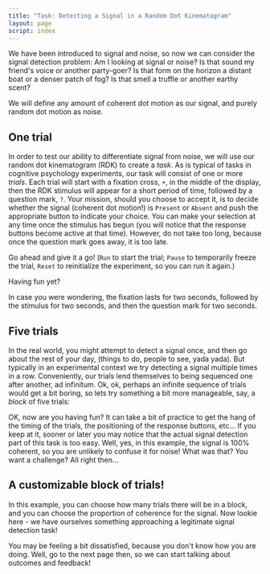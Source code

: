 ```yaml
---
title: "Task: Detecting a Signal in a Random Dot Kinematogram"
layout: page
script: index
---
```


We have been introduced to signal and noise, so now we can consider the signal detection problem: Am
I looking at signal or noise? Is that sound my friend's voice or another party-goer? Is that form on
the horizon a distant boat or a denser patch of fog? Is that smell a truffle or another earthy
scent?

We will define any amount of coherent dot motion as our signal, and purely random dot motion as
noise.

## One trial

In order to test our ability to differentiate signal from noise, we will use our random dot
kinematogram (RDK) to create a *task*. As is typical of tasks in cognitive psychology experiments,
our task will consist of one or more *trials*. Each trial will start with a fixation cross, `+`, in
the middle of the display, then the RDK stimulus will appear for a short period of time, followed by
a question mark, `?`. Your mission, should you choose to accept it, is to decide whether the signal
(coherent dot motion!) is `Present` or `Absent` and push the appropriate button to indicate your
choice. You can make your selection at any time once the stimulus has begun (you will notice that
the response buttons become active at that time). However, do not take too long, because once the
question mark goes away, it is too late.

Go ahead and give it a go! (`Run` to start the trial; `Pause` to temporarily freeze the trial,
`Reset` to reinitialize the experiment, so you can run it again.)

<sdt-example-human>
  <sdt-control run pause reset></sdt-control>
  <rdk-task count="100" coherence="1" trials="1" probability=".5" duration="2000"
    wait="2000" iti="2000"></rdk-task>
  <sdt-response feedback="none"></sdt-response>
</sdt-example-human>

Having fun yet?

In case you were wondering, the fixation lasts for two seconds, followed by the
stimulus for two seconds, and then the question mark for two seconds.

## Five trials

In the real world, you might attempt to detect a signal once, and then go about the rest of
your day, (things to do, people to see, yada yada). But typically in an experimental context we try
detecting a signal multiple times in a row. Conveniently, our trials lend themselves to being
sequenced one after another, ad infinitum. Ok, ok, perhaps an infinite sequence of trials would get
a bit boring, so lets try something a bit more manageable, say, a *block* of five trials:

<sdt-example-human>
  <sdt-control run pause reset></sdt-control>
  <rdk-task count="100" coherence="1" trials="5" probability=".5" duration="2000"
    wait="2000" iti="2000"></rdk-task>
  <sdt-response feedback="none"></sdt-response>
</sdt-example-human>

OK, now are you having fun? It can take a bit of practice to get the hang of the timing of the
trials, the positioning of the response buttons, etc... If you keep at it, sooner or later you may
notice that the actual signal detection part of this task is too easy. Well, yes, in this example,
the signal is 100% coherent, so you are unlikely to confuse it for noise! What was that? You want a
challenge? All right then...

## A customizable block of trials!

In this example, you can choose how many trials there will be in a block, and you can choose the
proportion of coherence for the signal. Now lookie here - we have ourselves something approaching a
legitimate signal detection task!

<sdt-example-human>
  <sdt-control run pause reset coherence="1" trials="5"></sdt-control>
  <rdk-task count="100" coherence="1" trials="5" probability=".5" duration="2000"
    wait="2000" iti="2000"></rdk-task>
  <sdt-response feedback="none"></sdt-response>
</sdt-example-human>

You may be feeling a bit dissatisfied, because you don't know how you are doing. Well, go to the
next page then, so we can start talking about outcomes and feedback!

